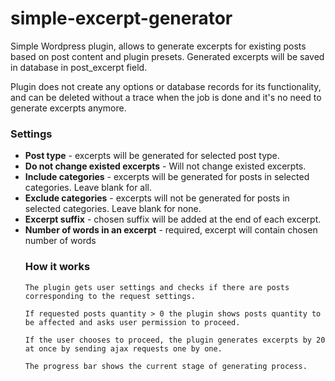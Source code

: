 # simple-excerpt-generator 
Simple Wordpress plugin, allows to generate excerpts for existing posts based on post content and plugin presets.
Generated excerpts will be saved in database in post_excerpt field.

Plugin does not create any options or database records for its functionality, and can be deleted without a trace when the job is done and it's no need to generate excerpts anymore.

<h3>Settings</h3>
<ul>
    <li><strong>Post type</strong> - excerpts will be generated for selected post type.</li>
    <li><strong>Do not change existed excerpts</strong> - Will not change existed excerpts.</li>
    <li><strong>Include categories</strong> - excerpts will be generated for posts in selected categories. Leave blank for all.</li>
    <li><strong>Exclude categories</strong> - excerpts will not be generated for posts in selected categories. Leave blank for none.</li>
    <li><strong>Excerpt suffix</strong> - chosen suffix will be added at the end of each excerpt.</li>
    <li><strong>Number of words in an excerpt</strong> - required, excerpt will contain chosen number of words</li>
    
<h3>How it works</h3>
   
    The plugin gets user settings and checks if there are posts corresponding to the request settings. 
   
    If requested posts quantity > 0 the plugin shows posts quantity to be affected and asks user permission to proceed.
    
    If the user chooses to proceed, the plugin generates excerpts by 20 at once by sending ajax requests one by one.
    
    The progress bar shows the current stage of generating process. 
    
